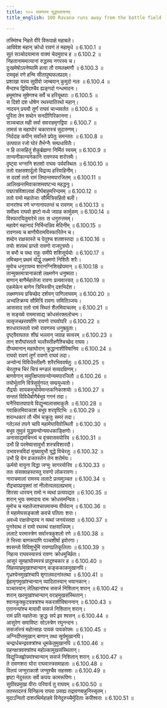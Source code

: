 ```yaml
---
title: १०० रावणस्य युद्धपलायनम्
title_english: 100 Ravana runs away from the battle field

---
```

<div class="audioEmbed"  caption="श्रीराम-हरिसीताराममूर्ति-घनपाठिभ्यां वचनम्" src="https://archive.org/download/Ramayana-recitation-Sriram-harisItArAmamUrti-Ghanapaati-v2/Kanda_6/Kanda_6_YK-100-Ravana_runs_away_from_the_battle-field_0.mp3"></div>

तस्मिंश्च निहते वीरे विरूपाक्षे महाबले।  
आविवेश महान् क्रोधो रावणं तं महामृधे ॥ 6.100.1 ॥   
सूतं सञ्चोदयामास वाक्यं चेदमुवाच ह ॥ 6.100.2 ॥   
निहतानाममात्यानां रुद्धस्य नगरस्य च।  
दुःखमेषोऽपनेष्यामि हत्वा तौ रामलक्ष्मणौ ॥ 6.100.3 ॥   
रामवृक्षं रणे हन्मि सीतापुष्पफलप्रदम्।  
प्रशाखा यस्य सुग्रीवो जाम्बवान् कुमुदो नलः ॥ 6.100.4 ॥   
मैन्दश्च द्विविदश्चैव ह्यङ्गदो गन्धमादनः।  
हमूमांश्च सुषेणश्च सर्वे च हरियूथपाः ॥ 6.100.5 ॥   
स दिशो दश धोषेण रथस्यातिरथो महान्।  
नादयन् प्रययौ तूर्णं राघवं चाभ्यवर्तत ॥ 6.100.6 ॥   
पूरिता तेन शब्देन सनदीगिरिकानना।  
सञ्चचाल मही सर्वा सवराहमृगद्विपा ॥ 6.100.7 ॥   
तामसं स महाघोरं चकारास्त्रं सुदारुणम्।  
निर्ददाह कपीन् सर्वांस्ते प्रपेतुः समन्ततः ॥ 6.100.8 ॥   
उत्पपात रजो घोरं तैर्भग्नैः सम्प्रधावितैः।  
न हि तत्सहितुं शेकुर्ब्रह्मणा निर्मितं स्वयम् ॥ 6.100.9 ॥   
तान्यनीकान्यनेकानि रावणस्य शरोत्तमैः।  
दृष्ट्वा भग्नानि शतशो राघवः पर्यवस्थितः ॥ 6.100.10 ॥   
ततो राक्षसशार्दूलो विद्राव्य हरिवाहिनीम्।  
स ददर्श ततो रामं तिष्ठन्तमपारजितम् ॥ 6.100.11 ॥   
आलिखन्तमिवाकाशमवष्टभ्य महद्धनुः।  
पद्मपत्रविशालाक्षं दीर्घबाहुमरिन्दमम् ॥ 6.100.12 ॥   
ततो रामो महातेजाः सौमित्रिसहितो बली।  
वानरांश्च रणे भग्नानापतन्तं च रावणम् ॥ 6.100.13 ॥   
समीक्ष्य राघवो हृष्टो मध्ये जग्राह कार्मुकम् ॥ 6.100.14 ॥   
विस्फारयितुमारेभे ततः स धनुरुत्तमम्।  
महावेगं महानादं निर्भिन्दन्निव मेदिनीम् ॥ 6.100.15 ॥   
रावणस्य च बाणौघैरामविस्फारितेन च।  
शब्देन राक्षसास्ते च पेतुश्च शतशस्तदा ॥ 6.100.16 ॥   
तयोः शरपथं प्राप्तो रावणो राजपुत्रयोः।  
स बभौ च यथा राहुः समीपे शशिसूर्ययोः ॥ 6.100.17 ॥   
तमिच्छन् प्रथमं योद्धुं लक्ष्मणो निशितैः शरैः।  
मुमोच धनुरायम्य शरानग्निशिखोपमान् ॥ 6.100.18 ॥   
तान्मुक्तमात्रानाकाशे लक्ष्मणेन धनुष्मता।  
बाणान् बाणैर्महातेजा रावणः प्रत्यवारयत् ॥ 6.100.19 ॥   
एकमेकेन बाणेन त्रिभिस्त्रीन् दशभिर्दश।  
लक्ष्मणस्य प्रचिच्छेद दर्शयन् पाणिलाघवम् ॥ 6.100.20 ॥   
अभ्यतिक्रम्य सौमित्रिं रावणः समितिञ्जयः।  
आससाद ततो रामं स्थितं शैलमिवाचलम् ॥ 6.100.21 ॥   
स सङ्ख्ये राममासाद्य क्रोधसंरक्तलोचनः।  
व्यसृजच्छरवर्षाणि रावणो राघवोपरि ॥ 6.100.22 ॥   
शरधारास्ततो रामो रावणस्य धनुश्च्युताः।  
दृष्ट्वैवापततः शीघ्रं भल्लान् जग्राह सत्वरम् ॥ 6.100.23 ॥   
तान् शरौघांस्ततो भल्लैस्तीक्ष्णैश्चिच्छेद राघवः।  
दीप्यमानान् महाघोरान् क्रुद्धानाशीविषानिव ॥ 6.100.24 ॥   
राघवो रावणं तूर्णं रावणो राघवं तदा।  
अन्योन्यं विविधैस्तीक्ष्णैः शरैरभिववर्षतुः ॥ 6.100.25 ॥   
चेरतुश्च चिरं चित्रं मण्डलं सव्यदक्षिणम्।  
बाणवेगान् समुत्क्षिप्तावन्योन्यमपारजितौ ॥ 6.100.26 ॥   
तयोर्भूतानि वित्रेसुर्युगपत् सम्प्रयुध्यतोः।  
रौद्रयोः सायकमुचोर्यमान्तकनिकाशयोः ॥ 6.100.27 ॥   
सन्ततं विविधैर्बाणैर्बभूव गगनं तदा।  
घनैरिवातपापाये विद्युन्मालासमाकुलैः ॥ 6.100.28 ॥   
गवाक्षितमिवाकाशं बभूव शरवृष्टिभिः ॥ 6.100.29 ॥   
शरान्धकारं तौ भीमं चक्रुतुः समरं तदा।  
गतेऽस्तं तपने चापि महामेघाविवोत्थितौ ॥ 6.100.30 ॥   
बभूव तुमुलं युद्धमन्योन्यवधकाङ्क्षिणोः।  
अनासाद्यमचिन्त्यं च वृत्रवासवयोरिव ॥ 6.100.31 ॥   
उभौ हि परमेष्वासावुभौ शस्त्रविशारदौ।  
उभावस्त्रविदां मुख्यावुभौ युद्धे विचेरतुः ॥ 6.100.32 ॥   
उभौ हि येन व्रजतस्तेन तेन शरोर्मयः।  
ऊर्मयो वायुना विद्धा जग्मुः सागरयोरिव ॥ 6.100.33 ॥   
ततः संसक्तहस्तस्तु रावणो लोकरावणः।  
नाराचमालां रामस्य ललाटे प्रत्यमुञ्चत ॥ 6.100.34 ॥   
रौद्रचापप्रयुक्तां तां नीलोत्पलदलप्रभाम्।  
शिरसा धारयन् रामो न व्यथां प्रत्यपद्यत ॥ 6.100.35 ॥   
शरान् भूयः समादाय रामः क्रोधसमन्वितः।  
मुमोच च महातेजाश्चापमायम्य वीर्यवान् ॥ 6.100.36 ॥   
ते महामेघसङ्काशे कवचे पतिताः शराः।  
अवध्ये राक्षसेन्द्रस्य न व्यथां जनयंस्तदा ॥ 6.100.37 ॥   
पुनरेवाथ तं रामो रथस्थं राक्षसाधिपम्।  
ललाटे परमास्त्रेण सर्वास्त्रकुशलो रणे ॥ 6.100.38 ॥   
ते भित्त्वा बाणरूपाणि पञ्चशीर्षा इवोरगाः।  
श्वसन्तो विविशुर्भूमिं रावणप्रतिकूलिताः ॥ 6.100.39 ॥   
निहत्य राघवस्यास्त्रं रावणः क्रोधमूर्च्छितः।  
आसुरं सुमहाघोरमस्त्रं प्रादुश्चकार ह ॥ 6.100.40 ॥   
सिंहव्याघ्रमुखाश्चान्यान् कङ्ककाकमुखानपि।  
गृध्रश्येनमुखांश्चापि शृगालवदनांस्तथा ॥ 6.100.41 ॥   
ईहामृगमुखांश्चान्यान् व्यादितास्यान् भयानकान्।  
पञ्चास्यान् लेलिहानांश्च ससर्ज निशितान् शरान् ॥ 6.100.42 ॥   
शरान् खरमुखांश्चान्यान् वराहमुखसंस्थितान्।  
श्वानकुक्कुटवक्त्रांश्च मकराशीविषाननान् ॥ 6.100.43 ॥   
एतानन्यांश्च मायावी ससर्ज निशितान् शरान्।  
रामं प्रति महातेजाः क्रुद्धः सर्प इव श्वसन् ॥ 6.100.44 ॥   
आसुरेण समाविष्टः सोऽस्त्रेण रघुनन्दनः।  
ससर्जास्त्रं महोत्साहः पावकं पावकोपमः ॥ 6.100.45 ॥   
अग्निदीप्तमुखान् बाणान् तथा सूर्यमुखानपि।  
चन्द्रार्धचन्द्रवक्त्रांश्च धूमकेतुमुखानपि ॥ 6.100.46 ॥   
ग्रहनक्षत्रवक्त्रांश्च महोल्कामुखसंस्थितान्।  
विद्युज्जिह्वोपमांश्चान्यान् ससर्ज निशितान् शरान् ॥ 6.100.47 ॥   
ते रावणशरा घोरा राघवास्त्रसमाहताः ॥ 6.100.48 ॥   
विलयं जग्मुराकाशे जग्मुश्चैव सहस्रशः ॥ 6.100.49 ॥   
हृष्टा नेदुस्ततः सर्वे कपयः कामरूपिणः।  
सुग्रीवप्रमुखा वीराः परिवार्य तु राघवम् ॥ 6.100.50 ॥   
ततस्तदस्त्रं विनिहत्य राघवः प्रसह्य तद्रावणबाहुनिस्सृतम्।  
मुदाऽन्वितो दाशरथिर्महाहवे विनेदुरुच्चैर्मुदिताः कपीश्वराः ॥ 6.100.51 ॥   